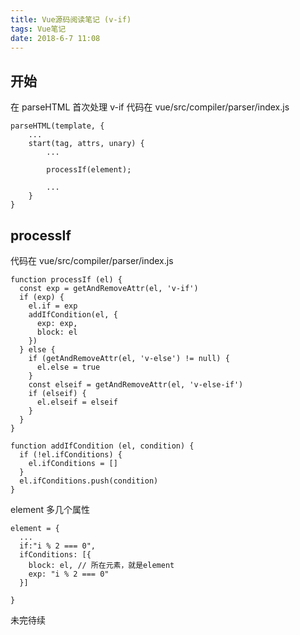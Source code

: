 ```yaml
---
title: Vue源码阅读笔记 (v-if)
tags: Vue笔记
date: 2018-6-7 11:08
---
```


## 开始

在 parseHTML 首次处理 v-if
代码在 vue/src/compiler/parser/index.js

```
parseHTML(template, {
    ...
    start(tag, attrs, unary) {
        ...

        processIf(element);

        ...
    }
}
```

## processIf

代码在 vue/src/compiler/parser/index.js

```
function processIf (el) {
  const exp = getAndRemoveAttr(el, 'v-if')
  if (exp) {
    el.if = exp
    addIfCondition(el, {
      exp: exp,
      block: el
    })
  } else {
    if (getAndRemoveAttr(el, 'v-else') != null) {
      el.else = true
    }
    const elseif = getAndRemoveAttr(el, 'v-else-if')
    if (elseif) {
      el.elseif = elseif
    }
  }
}

function addIfCondition (el, condition) {
  if (!el.ifConditions) {
    el.ifConditions = []
  }
  el.ifConditions.push(condition)
}
```

element 多几个属性

```
element = {
  ...
  if:"i % 2 === 0",
  ifConditions: [{
    block: el, // 所在元素，就是element
    exp: "i % 2 === 0"
  }]

}
```

未完待续
